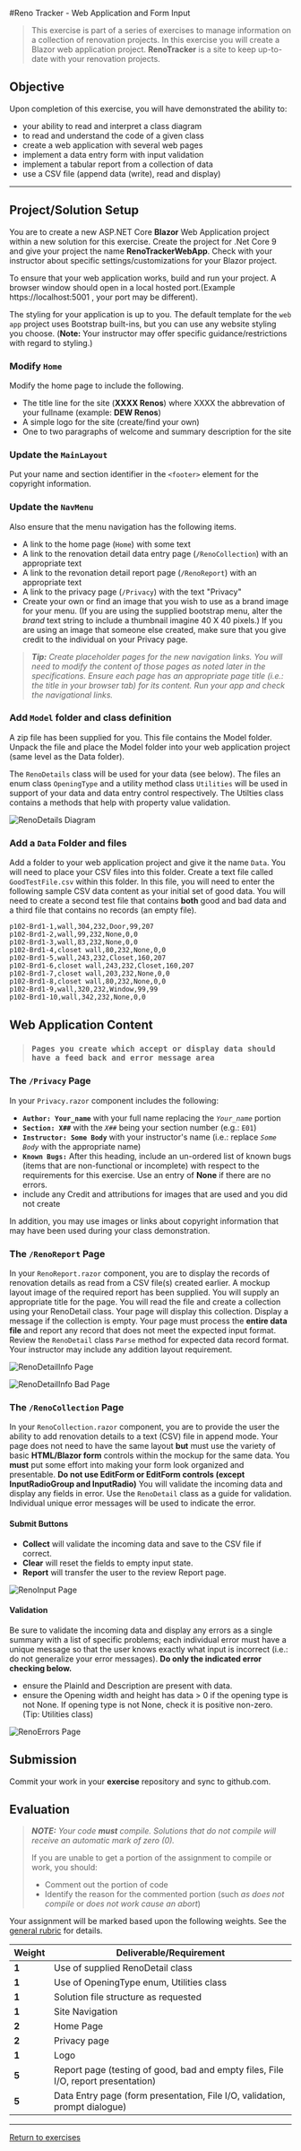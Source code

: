 #Reno Tracker - Web Application and Form Input

> This exercise is part of a series of exercises to manage information on a collection of renovation projects.
> In this exercise you will create a Blazor web application project.
> **RenoTracker** is a site to keep up-to-date with your renovation projects.
>

## Objective

Upon completion of this exercise, you will have demonstrated the ability to:

- your ability to read and interpret a class diagram
- to read and understand the code of a given class
- create a web application with several web pages
- implement a data entry form with input validation
- implement a tabular report from a collection of data
- use a CSV file (append data (write), read and display)

----

## Project/Solution Setup

You are to create a new ASP.NET Core **Blazor** Web Application project within a new solution for this exercise. Create the project for .Net Core 9 and give your project the name **RenoTrackerWebApp**. Check with your instructor about specific settings/customizations for your Blazor project.

To ensure that your web application works, build and run your project. A browser window should open in a local hosted port.(Example https://localhost:5001 , your port may be different).

The styling for your application is up to you. The default template for the `web app` project uses Bootstrap built-ins, but you can use any website styling you choose. (**Note:** Your instructor may offer specific guidance/restrictions with regard to styling.)

### Modify `Home`

Modify the home page to include the following.

- The title line for the site (**XXXX Renos**) where XXXX the abbrevation of your fullname (example: **DEW Renos**)
- A simple logo for the site (create/find your own)
- One to two paragraphs of welcome and summary description for the site

### Update the `MainLayout`

Put your name and section identifier in the `<footer>` element for the copyright information.

### Update the `NavMenu`

Also ensure that the menu navigation has the following items.

- A link to the home page (`Home`) with some text
- A link to the renovation detail data entry page (`/RenoCollection`) with an appropriate text
- A link to the revonation detail report page (`/RenoReport`) with an appropriate text
- A link to the privacy page (`/Privacy`) with the text "Privacy"
- Create your own or find an image that you wish to use as a brand image for your menu. (If you are using the supplied bootstrap menu, alter the *brand* text string to include a thumbnail imagine 40 X 40 pixels.) If you are using an image that someone else created, make sure that you give credit to the individual on your Privacy page.

> ***Tip:** Create placeholder pages for the new navigation links. You will need to modify the content of those pages as noted later in the specifications. Ensure each page has an appropriate page title (i.e.: the title in your browser tab) for its content. Run your app and check the navigational links.*
>

### Add `Model` folder and class definition

A zip file has been supplied for you. This file contains the Model folder. Unpack the file and place the Model folder into your web application project (same level as the Data folder).

The `RenoDetails` class will be used for your data (see below). The files an enum class `OpeningType` and a utility method class `Utilities`  will be used in support of your data and data entry control respectively. The Utilties class contains a methods that help with property value validation.

![RenoDetails Diagram](./RenoDetail.png)

### Add a `Data` Folder and files

Add a folder to your web application project and give it the name `Data`. You will need to place your CSV files into this folder. Create a text file called `GoodTestFile.csv` within this folder. In this file, you will need to enter the following sample CSV data content as your initial set of good data. You will need to create a second test file that contains **both** good and bad data and a third file that contains no records (an empty file).

```csv
p102-Brd1-1,wall,304,232,Door,99,207
p102-Brd1-2,wall,99,232,None,0,0
p102-Brd1-3,wall,83,232,None,0,0
p102-Brd1-4,closet wall,80,232,None,0,0
p102-Brd1-5,wall,243,232,Closet,160,207
p102-Brd1-6,closet wall,243,232,Closet,160,207
p102-Brd1-7,closet wall,203,232,None,0,0
p102-Brd1-8,closet wall,80,232,None,0,0
p102-Brd1-9,wall,320,232,Window,99,99
p102-Brd1-10,wall,342,232,None,0,0
```

## Web Application Content

> ### `Pages you create which accept or display data should have a feed back and error message area`

### The `/Privacy` Page

In your `Privacy.razor` component includes the following:

- **`Author: Your_name`** with your full name replacing the *`Your_name`* portion
- **`Section: X##`** with the *`X##`* being your section number (e.g.: `E01`)
- **`Instructor: Some Body`** with your instructor's name (i.e.: replace *`Some Body`* with the appropriate name)
- **`Known Bugs:`** After this heading, include an un-ordered list of known bugs (items that are non-functional or incomplete) with respect to the requirements for this exercise. Use an entry of **None** if there are no errors.
- include any Credit and attributions for images that are used and you did not create

In addition, you may use images or links about copyright information that may have been used during your class demonstration.

### The `/RenoReport` Page

In your `RenoReport.razor` component, you are to display the records of renovation details as read from a CSV file(s) created earlier. A mockup layout image of the required report has been supplied. You will supply an appropriate title for the page. You will read the file and create a collection using your RenoDetail class. Your page will display this collection. Display a message if the collection is empty. Your page must process the **entire data file** and report any record that does not meet the expected input format. Review the `RenoDetail` class `Parse` method for expected data record format. Your instructor may include any addition layout requirement.

![RenoDetailInfo Page](./ReportGoodData.png)

![RenoDetailInfo Bad Page](./ReportBadData.png)

### The `/RenoCollection` Page

In your `RenoCollection.razor` component, you are to provide the user the ability to add renovation details to a text (CSV) file in append mode. Your page does not need to have the same layout **but** must use the variety of basic **HTML/Blazor form** controls within the mockup for the same data. You **must** put some effort into making your form look organized and presentable. **Do not use EditForm or EditForm controls (except InputRadioGroup and InputRadio)** You will validate the incoming data and display any fields in error. Use the `RenoDetail` class as a guide for validation. Individual unique error messages will be used to indicate the error.

#### Submit Buttons

- **Collect** will validate the incoming data and save to the CSV file if correct.
- **Clear** will reset the fields to empty input state.
- **Report** will transfer the user to the review Report page.

![RenoInput Page](./RenoInput.png)

#### Validation

Be sure to validate the incoming data and display any errors as a single summary with a list of specific problems; each individual error must have a unique message so that the user knows exactly what input is incorrect (i.e.: do not generalize your error messages). **Do only the indicated error checking below.**

- ensure the PlainId and Description are present with data.
- ensure the Opening width and height has data > 0 if the opening type is not None. If opening type is not None, check it is positive non-zero. (Tip: Utilities class)

![RenoErrors Page](./RenoErrors.png)

## Submission

Commit your work in your **exercise** repository and sync to github.com.

## Evaluation

> ***NOTE:** Your code **must** compile. Solutions that do not compile will receive an automatic mark of zero (0).*
>
> If you are unable to get a portion of the assignment to compile or work, you should:
> - Comment out the  portion of code
> - Identify the reason for the commented portion (such *as does not compile* or *does not work cause an abort*)
>

Your assignment will be marked based upon the following weights. See the [general rubric](../../README.md) for details.


|  Weight | Deliverable/Requirement |
| ------ | ------------- |
|  **1** | Use of supplied RenoDetail class |
|  **1** | Use of OpeningType enum, Utilities class |
|  **1** | Solution file structure as requested |
|  **1** | Site Navigation |
|  **2** | Home Page |
|  **2** | Privacy page |
|  **1** | Logo |
|  **5** | Report page (testing of good, bad and empty files, File I/O, report presentation) |
|  **5** | Data Entry page (form presentation, File I/O, validation, prompt dialogue) |

----

[Return to exercises](../README.md)
